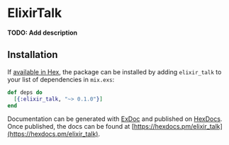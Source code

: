 # ElixirTalk

**TODO: Add description**

## Installation

If [available in Hex](https://hex.pm/docs/publish), the package can be installed
by adding `elixir_talk` to your list of dependencies in `mix.exs`:

```elixir
def deps do
  [{:elixir_talk, "~> 0.1.0"}]
end
```

Documentation can be generated with [ExDoc](https://github.com/elixir-lang/ex_doc)
and published on [HexDocs](https://hexdocs.pm). Once published, the docs can
be found at [https://hexdocs.pm/elixir_talk](https://hexdocs.pm/elixir_talk).

